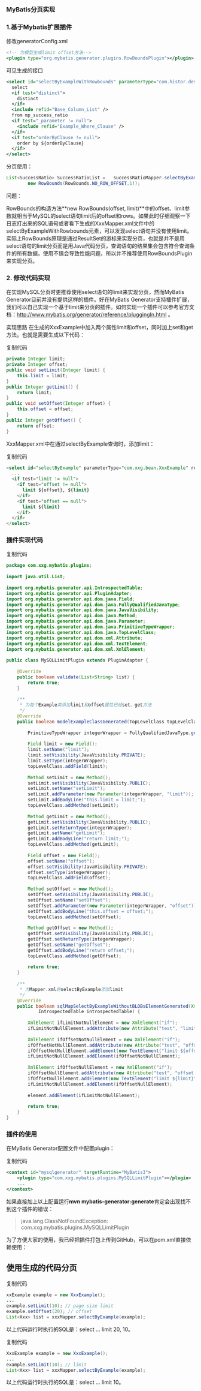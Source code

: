 ### MyBatis分页实现

###  1.基于Mybatis扩展插件

修改generatorConfig.xml

```xml
<!-- 为模型生成limit offset方法-->
<plugin type="org.mybatis.generator.plugins.RowBoundsPlugin"></plugin>
```

可见生成的接口

```xml
<select id="selectByExampleWithRowbounds" parameterType="com.histor.demo.mbg.model.MpSuccessRatioExample" resultMap="BaseResultMap">
  select
  <if test="distinct">
    distinct
  </if>
  <include refid="Base_Column_List" />
  from mp_success_ratio
  <if test="_parameter != null">
    <include refid="Example_Where_Clause" />
  </if>
  <if test="orderByClause != null">
    order by ${orderByClause}
  </if>
</select>
```

分页使用：

```java
List<SuccessRatio> SuccessRatioList =   successRatioMapper.selectByExampleWithRowbounds(successRatioExample,
        new RowBounds(RowBounds.NO_ROW_OFFSET,1));
```

问题：

RowBounds的构造方法**new RowBounds(offset, limit)**中的offset、limit参数就相当于MySQL的select语句limit后的offset和rows。如果此时仔细观察一下日志打出来的SQL语句或者看下生成的XxxMapper.xml文件中的selectByExampleWithRowbounds元素，可以发现select语句并没有使用limit。实际上RowBounds原理是通过ResultSet的游标来实现分页，也就是并不是用select语句的limit分页而是用Java代码分页，查询语句的结果集会包含符合查询条件的所有数据，使用不慎会导致性能问题，所以并不推荐使用RowBoundsPlugin来实现分页。

### 2. 修改代码实现

在实现MySQL分页时更推荐使用select语句的limit来实现分页，然而MyBatis Generator目前并没有提供这样的插件。好在MyBatis Generator支持插件扩展，我们可以自己实现一个基于limit来分页的插件。如何实现一个插件可以参考官方文档：http://www.mybatis.org/generator/reference/pluggingIn.html 。

实现思路
在生成的XxxExample中加入两个属性limit和offset，同时加上set和get方法。也就是需要生成以下代码：

复制代码

```java
private Integer limit;
private Integer offset;
public void setLimit(Integer limit) {
    this.limit = limit;
}
public Integer getLimit() {
    return limit;
}
public void setOffset(Integer offset) {
    this.offset = offset;
}
public Integer getOffset() {
    return offset;
}
```

XxxMapper.xml中在通过selectByExample查询时，添加limit：

复制代码

```sql
<select id="selectByExample" parameterType="com.xxg.bean.XxxExample" resultMap="BaseResultMap">
  ...
  <if test="limit != null">
    <if test="offset != null">
      limit ${offset}, ${limit}
    </if>
    <if test="offset == null">
      limit ${limit}
    </if>
  </if>
</select>
```

### 插件实现代码

复制代码

```java
package com.xxg.mybatis.plugins;
 
import java.util.List;
 
import org.mybatis.generator.api.IntrospectedTable;
import org.mybatis.generator.api.PluginAdapter;
import org.mybatis.generator.api.dom.java.Field;
import org.mybatis.generator.api.dom.java.FullyQualifiedJavaType;
import org.mybatis.generator.api.dom.java.JavaVisibility;
import org.mybatis.generator.api.dom.java.Method;
import org.mybatis.generator.api.dom.java.Parameter;
import org.mybatis.generator.api.dom.java.PrimitiveTypeWrapper;
import org.mybatis.generator.api.dom.java.TopLevelClass;
import org.mybatis.generator.api.dom.xml.Attribute;
import org.mybatis.generator.api.dom.xml.TextElement;
import org.mybatis.generator.api.dom.xml.XmlElement;
 
public class MySQLLimitPlugin extends PluginAdapter {
 
    @Override
    public boolean validate(List<String> list) {
        return true;
    }
 
    /**
     * 为每个Example类添加limit和offset属性已经set、get方法
     */
    @Override
    public boolean modelExampleClassGenerated(TopLevelClass topLevelClass, IntrospectedTable introspectedTable) {
 
        PrimitiveTypeWrapper integerWrapper = FullyQualifiedJavaType.getIntInstance().getPrimitiveTypeWrapper();
 
        Field limit = new Field();
        limit.setName("limit");
        limit.setVisibility(JavaVisibility.PRIVATE);
        limit.setType(integerWrapper);
        topLevelClass.addField(limit);
 
        Method setLimit = new Method();
        setLimit.setVisibility(JavaVisibility.PUBLIC);
        setLimit.setName("setLimit");
        setLimit.addParameter(new Parameter(integerWrapper, "limit"));
        setLimit.addBodyLine("this.limit = limit;");
        topLevelClass.addMethod(setLimit);
 
        Method getLimit = new Method();
        getLimit.setVisibility(JavaVisibility.PUBLIC);
        getLimit.setReturnType(integerWrapper);
        getLimit.setName("getLimit");
        getLimit.addBodyLine("return limit;");
        topLevelClass.addMethod(getLimit);
 
        Field offset = new Field();
        offset.setName("offset");
        offset.setVisibility(JavaVisibility.PRIVATE);
        offset.setType(integerWrapper);
        topLevelClass.addField(offset);
 
        Method setOffset = new Method();
        setOffset.setVisibility(JavaVisibility.PUBLIC);
        setOffset.setName("setOffset");
        setOffset.addParameter(new Parameter(integerWrapper, "offset"));
        setOffset.addBodyLine("this.offset = offset;");
        topLevelClass.addMethod(setOffset);
 
        Method getOffset = new Method();
        getOffset.setVisibility(JavaVisibility.PUBLIC);
        getOffset.setReturnType(integerWrapper);
        getOffset.setName("getOffset");
        getOffset.addBodyLine("return offset;");
        topLevelClass.addMethod(getOffset);
 
        return true;
    }
 
    /**
     * 为Mapper.xml的selectByExample添加limit
     */
    @Override
    public boolean sqlMapSelectByExampleWithoutBLOBsElementGenerated(XmlElement element,
            IntrospectedTable introspectedTable) {
 
        XmlElement ifLimitNotNullElement = new XmlElement("if");
        ifLimitNotNullElement.addAttribute(new Attribute("test", "limit != null"));
 
        XmlElement ifOffsetNotNullElement = new XmlElement("if");
        ifOffsetNotNullElement.addAttribute(new Attribute("test", "offset != null"));
        ifOffsetNotNullElement.addElement(new TextElement("limit ${offset}, ${limit}"));
        ifLimitNotNullElement.addElement(ifOffsetNotNullElement);
 
        XmlElement ifOffsetNullElement = new XmlElement("if");
        ifOffsetNullElement.addAttribute(new Attribute("test", "offset == null"));
        ifOffsetNullElement.addElement(new TextElement("limit ${limit}"));
        ifLimitNotNullElement.addElement(ifOffsetNullElement);
 
        element.addElement(ifLimitNotNullElement);
 
        return true;
    }
}
```

### 插件的使用

在MyBatis Generator配置文件中配置plugin：

复制代码

```xml
<context id="mysqlgenerator" targetRuntime="MyBatis3">
    <plugin type="com.xxg.mybatis.plugins.MySQLLimitPlugin"></plugin>
    ...
</context>
```

如果直接加上以上配置运行**mvn mybatis-generator:generate**肯定会出现找不到这个插件的错误：

> java.lang.ClassNotFoundException: com.xxg.mybatis.plugins.MySQLLimitPlugin

为了方便大家的使用，我已经把插件打包上传到GitHub，可以在pom.xml直接依赖使用：



## 使用生成的代码分页

复制代码

```java
xxExample example = new XxxExample();
...
example.setLimit(10); // page size limit
example.setOffset(20); // offset
List<Xxx> list = xxxMapper.selectByExample(example);
```

以上代码运行时执行的SQL是：select ... limit 20, 10。

复制代码

```java
XxxExample example = new XxxExample();
...
example.setLimit(10); // limit
List<Xxx> list = xxxMapper.selectByExample(example);
```

以上代码运行时执行的SQL是：select ... limit 10。
